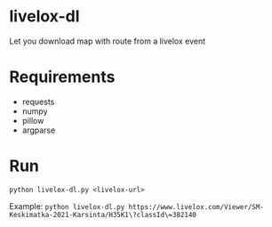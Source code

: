 # livelox-dl

Let you download map with route from a livelox event

# Requirements

- requests
- numpy
- pillow
- argparse

# Run

`python livelox-dl.py <livelox-url>`

Example: `python livelox-dl.py https://www.livelox.com/Viewer/SM-Keskimatka-2021-Karsinta/H35K1\?classId\=382140`
